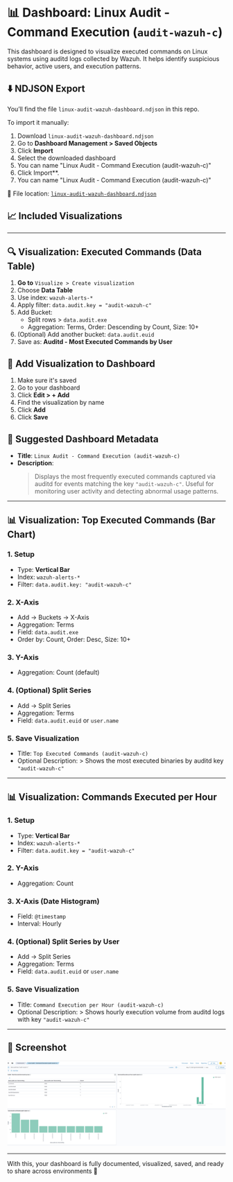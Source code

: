 # 📊 Dashboard: Linux Audit - Command Execution (`audit-wazuh-c`)

This dashboard is designed to visualize executed commands on Linux systems using auditd logs collected by Wazuh. It helps identify suspicious behavior, active users, and execution patterns.

## ⬇️ NDJSON Export
You’ll find the file `linux-audit-wazuh-dashboard.ndjson` in this repo.

To import it manually:
1. Download `linux-audit-wazuh-dashboard.ndjson`
2. Go to **Dashboard Management > Saved Objects**
3. Click **Import**
4. Select the downloaded dashboard
5. You can name "Linux Audit - Command Execution (audit-wazuh-c)"
6. Click Import**.
7. You can name "Linux Audit - Command Execution (audit-wazuh-c)"

📁 File location: [`linux-audit-wazuh-dashboard.ndjson`](Download/linux-audit-wazuh-dashboard.ndjson)

## 📈 Included Visualizations

---

## 🔍 Visualization: Executed Commands (Data Table)
1. **Go to** `Visualize > Create visualization`
2. Choose **Data Table**
3. Use index: `wazuh-alerts-*`
4. Apply filter: `data.audit.key = "audit-wazuh-c"`
5. Add Bucket:
   - Split rows > `data.audit.exe`
   - Aggregation: Terms, Order: Descending by Count, Size: 10+
6. (Optional) Add another bucket: `data.audit.euid`
7. Save as: **Auditd - Most Executed Commands by User**

## 🔄 Add Visualization to Dashboard
1. Make sure it's saved
2. Go to your dashboard
3. Click **Edit > + Add**
4. Find the visualization by name
5. Click **Add**
6. Click **Save**

## 📅 Suggested Dashboard Metadata
- **Title**: `Linux Audit - Command Execution (audit-wazuh-c)`
- **Description**:
  > Displays the most frequently executed commands captured via auditd for events matching the key `"audit-wazuh-c"`. Useful for monitoring user activity and detecting abnormal usage patterns.


---

## 📊 Visualization: Top Executed Commands (Bar Chart)
### 1. Setup
- Type: **Vertical Bar**
- Index: `wazuh-alerts-*`
- Filter: `data.audit.key: "audit-wazuh-c"`

### 2. X-Axis
- Add → Buckets → X-Axis
- Aggregation: Terms
- Field: `data.audit.exe`
- Order by: Count, Order: Desc, Size: 10+

### 3. Y-Axis
- Aggregation: Count (default)

### 4. (Optional) Split Series
- Add → Split Series
- Aggregation: Terms
- Field: `data.audit.euid` or `user.name`

### 5. Save Visualization
- Title: `Top Executed Commands (audit-wazuh-c)`
- Optional Description: > Shows the most executed binaries by auditd key `"audit-wazuh-c"`

---

## 📊 Visualization: Commands Executed per Hour
### 1. Setup
- Type: **Vertical Bar**
- Index: `wazuh-alerts-*`
- Filter: `data.audit.key = "audit-wazuh-c"`

### 2. Y-Axis
- Aggregation: Count

### 3. X-Axis (Date Histogram)
- Field: `@timestamp`
- Interval: Hourly

### 4. (Optional) Split Series by User
- Add → Split Series
- Aggregation: Terms
- Field: `data.audit.euid` or `user.name`

### 5. Save Visualization
- Title: `Command Execution per Hour (audit-wazuh-c)`
- Optional Description: > Shows hourly execution volume from auditd logs with key `"audit-wazuh-c"`

---

## 📸 Screenshot


![Dashboard-Capture](Screenshots/wazuh-dashboard.png)

---
With this, your dashboard is fully documented, visualized, saved, and ready to share across environments 🚀
